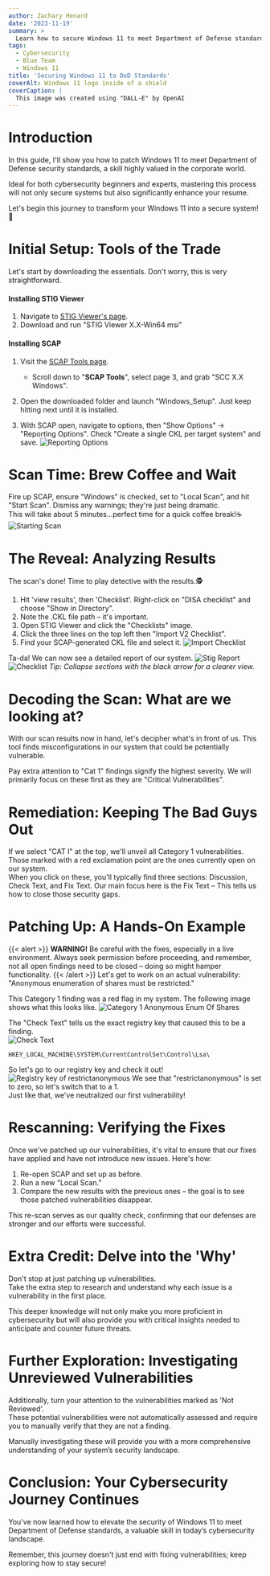 ```yaml
---
author: Zachary Henard
date: '2023-11-19'
summary: >
  Learn how to secure Windows 11 to meet Department of Defense standards with this guide. From identifying vulnerabilities to applying fixes, elevate your cybersecurity skills and understanding.
tags:
  - Cybersecurity
  - Blue Team
  - Windows 11
title: 'Securing Windows 11 to DoD Standards'
coverAlt: Windows 11 logo inside of a shield
coverCaption: |
  This image was created using "DALL-E" by OpenAI
---
```


# Introduction
In this guide, I'll show you how to patch Windows 11 to meet Department of Defense security standards, a skill highly valued in the corporate world. 

Ideal for both cybersecurity beginners and experts, mastering this process will not only secure systems but also significantly enhance your resume. 

Let's begin this journey to transform your Windows 11 into a secure system! 🚀
  
  
# Initial Setup: Tools of the Trade
Let's start by downloading the essentials. Don't worry, this is very straightforward.
#### Installing STIG Viewer
1. Navigate to [STIG Viewer's page](https://public.cyber.mil/stigs/srg-stig-tools/).  
2. Download and run "STIG Viewer X.X-Win64 msi"  

#### Installing SCAP
1. Visit the [SCAP Tools page](https://public.cyber.mil/stigs/scap/). 
   - Scroll down to "__SCAP Tools__", select page 3, and grab "SCC X.X Windows".

2. Open the downloaded folder and launch "Windows_Setup". Just keep hitting next until it is installed.

3. With SCAP open, navigate to options, then "Show Options" -> "Reporting Options". Check "Create a single CKL per target system" and save.
   ![Reporting Options](ReportingOptions.png)

# Scan Time: Brew Coffee and Wait
Fire up SCAP, ensure "Windows" is checked, set to "Local Scan", and hit "Start Scan". 
Dismiss any warnings; they're just being dramatic.  
This will take about 5 minutes...perfect time for a quick coffee break!☕
   ![Starting Scan](Start_Scan.png)

# The Reveal: Analyzing Results
The scan's done! Time to play detective with the results.🕵️

1. Hit 'view results', then 'Checklist'. Right-click on "DISA checklist" and choose "Show in Directory".
2. Note the .CKL file path – it's important.
3. Open STIG Viewer and click the "Checklists" image.
4. Click the three lines on the top left then "Import V2 Checklist".
5. Find your SCAP-generated CKL file and select it.
   ![Import Checklist](Import-Checklist.png)
  
Ta-da! We can now see a detailed report of our system.
   ![Stig Report](Report.png)  
   ![Checklist](checklist.png)
   *Tip: Collapse sections with the black arrow for a clearer view.*

# Decoding the Scan: What are we looking at?
With our scan results now in hand, let's decipher what's in front of us. 
This tool finds misconfigurations in our system that could be potentially vulnerable.  
  
Pay extra attention to "Cat 1" findings signify the highest severity. 
We will primarily focus on these first as they are "Critical Vulnerabilities". 

# Remediation: Keeping The Bad Guys Out
If we select "CAT I" at the top, we'll unveil all Category 1 vulnerabilities. Those marked with a red exclamation point are the ones currently open on our system.  
When you click on these, you'll typically find three sections: Discussion, Check Text, and Fix Text. 
Our main focus here is the Fix Text – This tells us how to close those security gaps.

# Patching Up: A Hands-On Example
{{< alert >}}
 **WARNING!**
   Be careful with the fixes, especially in a live environment. Always seek permission before proceeding, and remember, not all open findings need to be closed – doing so might hamper functionality.
{{< /alert >}}
Let's get to work on an actual vulnerability:  
"Anonymous enumeration of shares must be restricted." 
   
This Category 1 finding was a red flag in my system. The following image shows what this looks like.
![Category 1 Anonymous Enum Of Shares](Cat-1-Finding.png)
  
The "Check Text" tells us the exact registry key that caused this to be a finding.  
![Check Text](check-text.png)
```
HKEY_LOCAL_MACHINE\SYSTEM\CurrentControlSet\Control\Lsa\
```
So let's go to our registry key and check it out!  
![Registry key of restrictanonymous](reg-key.png)
We see that "restrictanonymous" is set to zero, so let's switch that to a 1.  
Just like that, we've neutralized our first vulnerability!

# Rescanning: Verifying the Fixes
Once we've patched up our vulnerabilities, it's vital to ensure that our fixes have applied and have not introduce new issues. Here's how:

1. Re-open SCAP and set up as before.  
2. Run a new "Local Scan."  
3. Compare the new results with the previous ones – the goal is to see those patched vulnerabilities disappear.  
   
This re-scan serves as our quality check, confirming that our defenses are stronger and our efforts were successful.

# Extra Credit: Delve into the 'Why'
Don't stop at just patching up vulnerabilities.  
Take the extra step to research and understand why each issue is a vulnerability in the first place. 
  
This deeper knowledge will not only make you more proficient in cybersecurity but will also provide you with critical insights needed to anticipate and counter future threats. 

# Further Exploration: Investigating Unreviewed Vulnerabilities
Additionally, turn your attention to the vulnerabilities marked as 'Not Reviewed'.  
These potential vulnerabilities were not automatically assessed and require you to manually verify that they are not a finding.  
  
Manually investigating these will provide you with a more comprehensive understanding of your system’s security landscape.


# Conclusion: Your Cybersecurity Journey Continues
You've now learned how to elevate the security of Windows 11 to meet Department of Defense standards, a valuable skill in today’s cybersecurity landscape.  
  
Remember, this journey doesn't just end with fixing vulnerabilities; keep exploring how to stay secure!